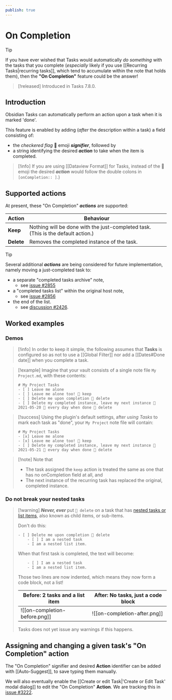 ```yaml
---
publish: true
---
```


# On Completion

> [!tip]
> If you have ever wished that Tasks would automatically *do something* with the tasks that you complete (*especially* likely if you use [[Recurring Tasks|recurring tasks]], which tend to accumulate within the note that holds them), then the **"On Completion"** feature could be the answer!

> [!released]
> Introduced in Tasks 7.8.0.

## Introduction

Obsidian Tasks can automatically perform an action upon a task when it is marked 'done'.

This feature is enabled by adding (*after* the description within a task) a field consisting of:

- the *checkered flag* 🏁 emoji ***signifier***, followed by
- a string identifying the desired ***action*** to take when the item is completed.

> [!info]
> If you are using [[Dataview Format]] for Tasks,  instead of the 🏁 emoji the desired ***action*** would follow the double colons in `[onCompletion:: ]`.)

## Supported actions

At present, these "On Completion" ***actions*** are supported:

| Action     | Behaviour                                                                         |
| ---------- | --------------------------------------------------------------------------------- |
| **Keep**   | Nothing will be done with the just-completed task.  (This is the default action.) |
| **Delete** | Removes the completed instance of the task.                                       |

> [!tip]
> Several additional ***actions*** are being considered for future implementation, namely moving a just-completed task to:
>
> - a separate "completed tasks archive" note,
>   - see [issue #2855](https://github.com/obsidian-tasks-group/obsidian-tasks/issues/2855)
> - a "completed tasks list" within the original host note,
>   - see [issue #2856](https://github.com/obsidian-tasks-group/obsidian-tasks/issues/2856)
> - the end of the list.
>   - see [discussion #2426](https://github.com/obsidian-tasks-group/obsidian-tasks/discussions/2426).

## Worked examples

### Demos

> [!info]
> In order to keep it simple, the following assumes that **Tasks** is configured so as not to use a [[Global Filter]] nor  add a [[Dates#Done date]] when you complete a task.

> [!example] Imagine that your vault consists of a single note file `My Project.md`, with these contents:
>
> ```text
> # My Project Tasks
> - [ ] Leave me alone
> - [ ] Leave me alone too! 🏁 keep
> - [ ] Delete me upon completion 🏁 delete
> - [ ] Delete my completed instance, leave my next instance 📅 2021-05-20 🔁 every day when done 🏁 delete
> ```

> [!success] Using the plugin's default settings, after *using Tasks* to mark each task as "done", your `My Project` note file will contain:
>
> ```text
> # My Project Tasks
> - [x] Leave me alone
> - [x] Leave me alone too! 🏁 keep
> - [ ] Delete my completed instance, leave my next instance 📅 2021-05-21 🔁 every day when done 🏁 delete
> ```

> [!note] Note that
>
> - The task assigned the `keep` action is treated the same as one that has no onCompletion field at all, and
> - The next instance of the recurring task has replaced the original, completed instance.

### Do not break your nested tasks

> [!warning] ***Never, ever*** put `🏁 delete` on a task that has [nested tasks or list items](https://help.obsidian.md/Editing+and+formatting/Basic+formatting+syntax#Nesting+lists), also known as child items, or sub-items.
>
> Don't do this:
>
> ```text
> - [ ] Delete me upon completion 🏁 delete
>     - [ ] I am a nested task
>     - I am a nested list item.
> ```
>
> When that first task is completed, the text will become:
>
> ```text
>     - [ ] I am a nested task
>     - I am a nested list item.
> ```
>
> Those two lines are now indented, which means they now form a code block, not a list!
>
> | Before: 2 tasks and a list item | After: No tasks, just a code block |
> | ------------------------------- | ---------------------------------- |
> | ![[on-completion-before.png]]   | ![[on-completion-after.png]]       |
>
> Tasks does not yet issue any warnings if this happens.

## Assigning and changing a given task's "On Completion" action

The "On Completion" signifier and desired **Action** identifier can be added with [[Auto-Suggest]], to save typing them manually.

We will also eventually enable the [[Create or edit Task|'Create or Edit Task' modal dialog]] to edit the "On Completion" **Action**. We are tracking this in [issue #3222](https://github.com/obsidian-tasks-group/obsidian-tasks/issues/3222).
